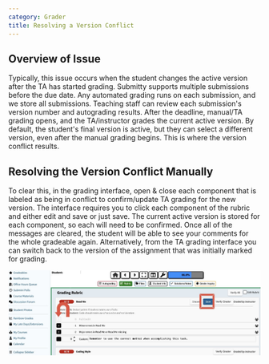 ```yaml
---
category: Grader
title: Resolving a Version Conflict
---
```


## Overview of Issue

Typically, this issue occurs when the student changes the active version after the TA has started grading. Submitty supports multiple submissions before the due date. Any automated grading runs on each submission, and we store all submissions. Teaching staff can review each submission's version number and autograding results. After the deadline, manual/TA grading opens, and the TA/instructor grades the current active version. By default, the student's final version is active, but they can select a different version, even after the manual grading begins. This is where the version conflict results.


## Resolving the Version Conflict Manually

To clear this, in the grading interface, open & close each component that is labeled as being in conflict to confirm/update TA grading for the new version. The interface requires you to click each component of the rubric and either edit and save or just save. The current active version is stored for each component, so each will need to be confirmed. Once all of the messages are cleared, the student will be able to see your comments for the whole gradeable again. Alternatively, from the TA grading interface you can switch back to the version of the assignment that was initially marked for grading. 

![](/images/ta_grading/versionconflict.png)